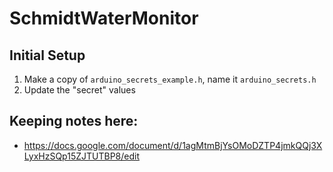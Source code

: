 # SchmidtWaterMonitor

## Initial Setup
1. Make a copy of `arduino_secrets_example.h`, name it `arduino_secrets.h`
2. Update the "secret" values

## Keeping notes here:
* https://docs.google.com/document/d/1agMtmBjYsOMoDZTP4jmkQQj3XLyxHzSQp15ZJTUTBP8/edit